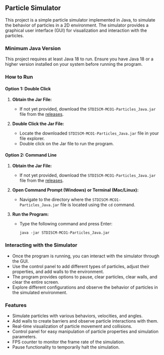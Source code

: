 ## Particle Simulator

This project is a simple particle simulator implemented in Java, to simulate the behavior of particles in a 2D environment. The simulator provides a graphical user interface (GUI) for visualization and interaction with the particles.

### Minimum Java Version

This project requires at least Java 18 to run. Ensure you have Java 18 or a higher version installed on your system before running the program.

### How to Run

#### Option 1: Double Click

1. **Obtain the Jar File:**
   - If not yet provided, download the `STDISCM-MCO1-Particles_Java.jar` file from the [releases](https://github.com/jerichosy/STDISCM-PS1-Particles_Java/releases/tag/v1.0.0).

2. **Double Click the Jar File:**
   - Locate the downloaded `STDISCM-MCO1-Particles_Java.jar` file in your file explorer.
   - Double click on the Jar file to run the program.

#### Option 2: Command Line

1. **Obtain the Jar File:**
   - If not yet provided, download the `STDISCM-MCO1-Particles_Java.jar` file from the [releases](https://github.com/jerichosy/STDISCM-PS1-Particles_Java/releases/tag/v1.0.0).

2. **Open Command Prompt (Windows) or Terminal (Mac/Linux):**
   - Navigate to the directory where the `STDISCM-MCO1-Particles_Java.jar` file is located using the `cd` command.

3. **Run the Program:**
   - Type the following command and press Enter:
     ```
     java -jar STDISCM-MCO1-Particles_Java.jar
     ```

### Interacting with the Simulator

- Once the program is running, you can interact with the simulator through the GUI.
- Use the control panel to add different types of particles, adjust their properties, and add walls to the environment.
- The program provides options to pause, clear particles, clear walls, and clear the entire screen.
- Explore different configurations and observe the behavior of particles in the simulated environment.

### Features

- Simulate particles with various behaviors, velocities, and angles.
- Add walls to create barriers and observe particle interactions with them.
- Real-time visualization of particle movement and collisions.
- Control panel for easy manipulation of particle properties and simulation parameters.
- FPS counter to monitor the frame rate of the simulation.
- Pause functionality to temporarily halt the simulation.
